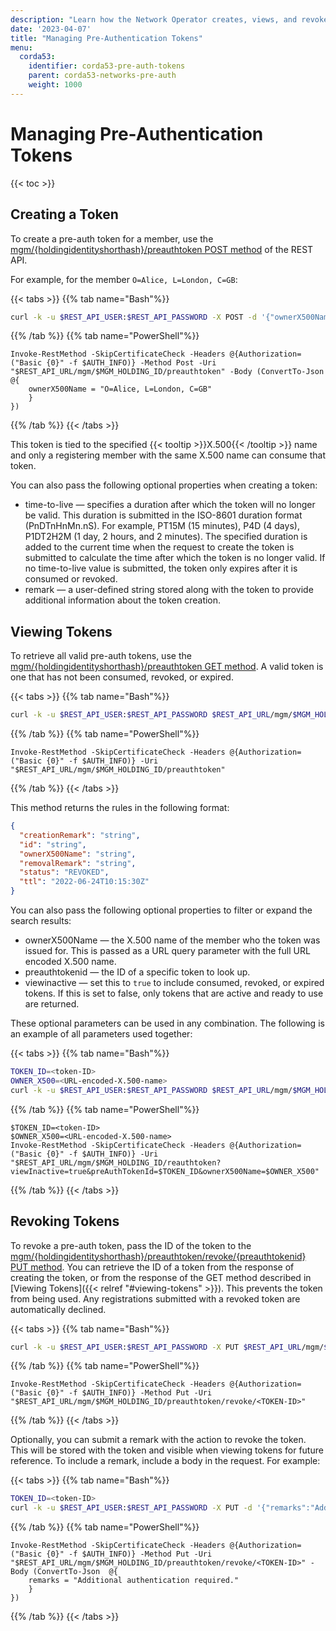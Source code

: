 ```yaml
---
description: "Learn how the Network Operator creates, views, and revokes pre-authentication tokens."
date: '2023-04-07'
title: "Managing Pre-Authentication Tokens"
menu:
  corda53:
    identifier: corda53-pre-auth-tokens
    parent: corda53-networks-pre-auth
    weight: 1000
---
```

# Managing Pre-Authentication Tokens

{{< toc >}}

## Creating a Token

To create a pre-auth token for a member, use the [mgm/{holdingidentityshorthash}/preauthtoken POST method](../../../../reference/rest-api/openapi.html#tag/MGM/operation/post_mgm__holdingidentityshorthash__preauthtoken) of the REST API.

For example, for the member `O=Alice, L=London, C=GB`:

{{< tabs >}}
{{% tab name="Bash"%}}
```bash
curl -k -u $REST_API_USER:$REST_API_PASSWORD -X POST -d '{"ownerX500Name": "O=Alice, L=London, C=GB"}' $REST_API_URL/mgm/$MGM_HOLDING_ID/preauthtoken
```
{{% /tab %}}
{{% tab name="PowerShell"%}}
```shell
Invoke-RestMethod -SkipCertificateCheck -Headers @{Authorization=("Basic {0}" -f $AUTH_INFO)} -Method Post -Uri "$REST_API_URL/mgm/$MGM_HOLDING_ID/preauthtoken" -Body (ConvertTo-Json @{
    ownerX500Name = "O=Alice, L=London, C=GB"
    }
})
```
{{% /tab %}}
{{< /tabs >}}

This token is tied to the specified {{< tooltip >}}X.500{{< /tooltip >}} name and only a registering member with the same X.500 name can consume that token.

You can also pass the following optional properties when creating a token:

* time-to-live — specifies a duration after which the token will no longer be valid.
This duration is submitted in the ISO-8601 duration format (PnDTnHnMn.nS).
For example, PT15M (15 minutes), P4D (4 days), P1DT2H2M (1 day, 2 hours, and 2 minutes).
The specified duration is added to the current time when the request to create the token is submitted to calculate the time after which the token is no longer valid.
If no time-to-live value is submitted, the token only expires after it is consumed or revoked.
* remark —  a user-defined string stored along with the token to provide additional information about the token creation.

## Viewing Tokens

To retrieve all valid pre-auth tokens, use the [mgm/{holdingidentityshorthash}/preauthtoken GET method](../../../../reference/rest-api/openapi.html#tag/MGM/operation/get_mgm__holdingidentityshorthash__preauthtoken). A valid token is one that has not been consumed, revoked, or expired.

{{< tabs >}}
{{% tab name="Bash"%}}
```bash
curl -k -u $REST_API_USER:$REST_API_PASSWORD $REST_API_URL/mgm/$MGM_HOLDING_ID/preauthtoken
```
{{% /tab %}}
{{% tab name="PowerShell"%}}
```shell
Invoke-RestMethod -SkipCertificateCheck -Headers @{Authorization=("Basic {0}" -f $AUTH_INFO)} -Uri "$REST_API_URL/mgm/$MGM_HOLDING_ID/preauthtoken"
```
{{% /tab %}}
{{< /tabs >}}

This method returns the rules in the following format:
```JSON
{
  "creationRemark": "string",
  "id": "string",
  "ownerX500Name": "string",
  "removalRemark": "string",
  "status": "REVOKED",
  "ttl": "2022-06-24T10:15:30Z"
}
```

You can also pass the following optional properties to filter or expand the search results:

* ownerX500Name — the X.500 name of the member who the token was issued for.
This is passed as a URL query parameter with the full URL encoded X.500 name.
* preauthtokenid — the ID of a specific token to look up.
* viewinactive — set this to `true` to include consumed, revoked, or expired tokens.
If this is set to false, only tokens that are active and ready to use are returned.

These optional parameters can be used in any combination. The following is an example of all parameters used together:

{{< tabs >}}
{{% tab name="Bash"%}}
```bash
TOKEN_ID=<token-ID>
OWNER_X500=<URL-encoded-X.500-name>
curl -k -u $REST_API_USER:$REST_API_PASSWORD $REST_API_URL/mgm/$MGM_HOLDING_ID/reauthtoken?viewInactive=true&preAuthTokenId='$TOKEN_ID'&ownerX500Name='$OWNER_X500
```
{{% /tab %}}
{{% tab name="PowerShell"%}}
```shell
$TOKEN_ID=<token-ID>
$OWNER_X500=<URL-encoded-X.500-name>
Invoke-RestMethod -SkipCertificateCheck -Headers @{Authorization=("Basic {0}" -f $AUTH_INFO)} -Uri "$REST_API_URL/mgm/$MGM_HOLDING_ID/reauthtoken?viewInactive=true&preAuthTokenId=$TOKEN_ID&ownerX500Name=$OWNER_X500"
```
{{% /tab %}}
{{< /tabs >}}

## Revoking Tokens

To revoke a pre-auth token, pass the ID of the token to the [mgm/{holdingidentityshorthash}/preauthtoken/revoke/{preauthtokenid} PUT method](../../../../reference/rest-api/openapi.html#tag/MGM/operation/put_mgm__holdingidentityshorthash__preauthtoken_revoke__preauthtokenid_). You can retrieve the ID of a token from the response of creating the token, or from the response of the GET method described in [Viewing Tokens]({{< relref "#viewing-tokens" >}}). This prevents the token from being used. Any registrations submitted with a revoked token are automatically declined.

{{< tabs >}}
{{% tab name="Bash"%}}
```bash
curl -k -u $REST_API_USER:$REST_API_PASSWORD -X PUT $REST_API_URL/mgm/$MGM_HOLDING_ID/preauthtoken/revoke/<TOKEN-ID>
```
{{% /tab %}}
{{% tab name="PowerShell"%}}
```shell
Invoke-RestMethod -SkipCertificateCheck -Headers @{Authorization=("Basic {0}" -f $AUTH_INFO)} -Method Put -Uri "$REST_API_URL/mgm/$MGM_HOLDING_ID/preauthtoken/revoke/<TOKEN-ID>"
```
{{% /tab %}}
{{< /tabs >}}

Optionally, you can submit a remark with the action to revoke the token. This will be stored with the token and visible when viewing tokens for future reference. To include a remark, include a body in the request. For example:

{{< tabs >}}
{{% tab name="Bash"%}}
```bash
TOKEN_ID=<token-ID>
curl -k -u $REST_API_USER:$REST_API_PASSWORD -X PUT -d '{"remarks":"Additional authentication required."}' $REST_API_URL/mgm/$MGM_HOLDING_ID/preauthtoken/revoke/$TOKEN_ID
```
{{% /tab %}}
{{% tab name="PowerShell"%}}
```shell
Invoke-RestMethod -SkipCertificateCheck -Headers @{Authorization=("Basic {0}" -f $AUTH_INFO)} -Method Put -Uri "$REST_API_URL/mgm/$MGM_HOLDING_ID/preauthtoken/revoke/<TOKEN-ID>" -Body (ConvertTo-Json  @{
    remarks = "Additional authentication required."
    }
})
```
{{% /tab %}}
{{< /tabs >}}
